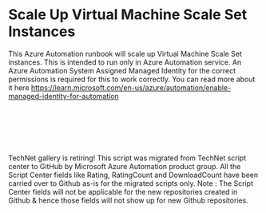 ﻿Scale Up Virtual Machine Scale Set Instances
============================================

            

This Azure Automation runbook will scale up Virtual Machine Scale Set instances. This is intended to run only in Azure Automation service. An Azure Automation System Assigned Managed Identity for the correct permissions is required for this to work correctly. You can read more about it here https://learn.microsoft.com/en-us/azure/automation/enable-managed-identity-for-automation


 


 

 

        
    
TechNet gallery is retiring! This script was migrated from TechNet script center to GitHub by Microsoft Azure Automation product group. All the Script Center fields like Rating, RatingCount and DownloadCount have been carried over to Github as-is for the migrated scripts only. Note : The Script Center fields will not be applicable for the new repositories created in Github & hence those fields will not show up for new Github repositories.

